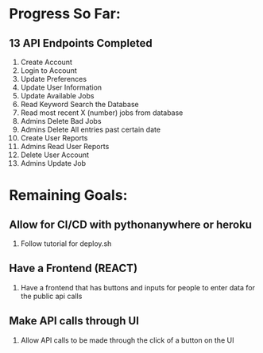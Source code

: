 # Progress So Far:
## 13 API Endpoints Completed
1. Create Account
2. Login to Account
3. Update Preferences
4. Update User Information
5. Update Available Jobs
6. Read Keyword Search the Database
7. Read most recent X (number) jobs from database 
8. Admins Delete Bad Jobs
9. Admins Delete All entries past certain date
10. Create User Reports
11. Admins Read User Reports
12. Delete User Account
13. Admins Update Job
# Remaining Goals:
## Allow for CI/CD with pythonanywhere or heroku
1. Follow tutorial for deploy.sh
## Have a Frontend (REACT)
1. Have a frontend that has buttons and inputs for people to enter data for the public api calls
## Make API calls through UI
1. Allow API calls to be made through the click of a button on the UI
